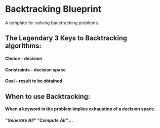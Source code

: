 # Backtracking Blueprint
A template for solving backtracking problems.

## The Legendary 3 Keys to Backtracking algorithms:
#### Choice - decision
#### Constraints - decision space
#### Goal - result to be obtained

## When to use Backtracking:
#### When a keyword in the problem implies exhaustion of a decision space.
##### "Generate All" "Compute All" ...
